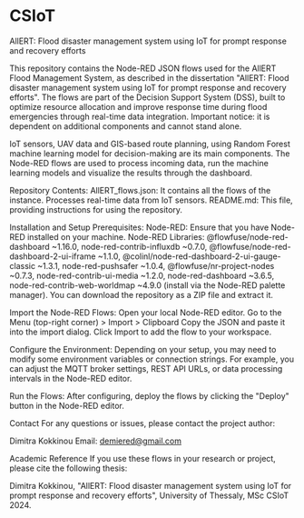 # CSIoT
AllERT: Flood disaster management system using IoT for prompt response and recovery efforts

This repository contains the Node-RED JSON flows used for the AllERT Flood Management System, as described in the dissertation "AllERT: Flood disaster management system using IoT for prompt response and recovery efforts". The flows are part of the Decision Support System (DSS), built to optimize resource allocation and improve response time during flood emergencies through real-time data integration. 
Important notice: it is dependent on additional components and cannot stand alone.

IoT sensors, UAV data and GIS-based route planning, using Random Forest machine learning model for decision-making are its main components. The Node-RED flows are used to process incoming data, run the machine learning models and visualize the results through the dashboard.

Repository Contents:
AllERT_flows.json: It contains all the flows of the instance. Processes real-time data from IoT sensors.
README.md: This file, providing instructions for using the repository.

Installation and Setup Prerequisites: 
Node-RED: Ensure that you have Node-RED installed on your machine.
Node-RED Libraries: @flowfuse/node-red-dashboard ~1.16.0, node-red-contrib-influxdb ~0.7.0, @flowfuse/node-red-dashboard-2-ui-iframe ~1.1.0, @colinl/node-red-dashboard-2-ui-gauge-classic ~1.3.1, node-red-pushsafer ~1.0.4, @flowfuse/nr-project-nodes ~0.7.3, node-red-contrib-ui-media ~1.2.0, node-red-dashboard ~3.6.5, node-red-contrib-web-worldmap ~4.9.0 (install via the Node-RED palette manager).
You can download the repository as a ZIP file and extract it.

Import the Node-RED Flows:
Open your local Node-RED editor.
Go to the Menu (top-right corner) > Import > Clipboard
Copy the JSON and paste it into the import dialog.
Click Import to add the flow to your workspace.

Configure the Environment:
Depending on your setup, you may need to modify some environment variables or connection strings.
For example, you can adjust the MQTT broker settings, REST API URLs, or data processing intervals in the Node-RED editor.

Run the Flows:
After configuring, deploy the flows by clicking the "Deploy" button in the Node-RED editor.

Contact
For any questions or issues, please contact the project author:

Dimitra Kokkinou
Email: demiered@gmail.com

Academic Reference
If you use these flows in your research or project, please cite the following thesis:

Dimitra Kokkinou, "AllERT: Flood disaster management system using IoT for prompt response and recovery efforts", University of Thessaly, MSc CSIoT 2024.

